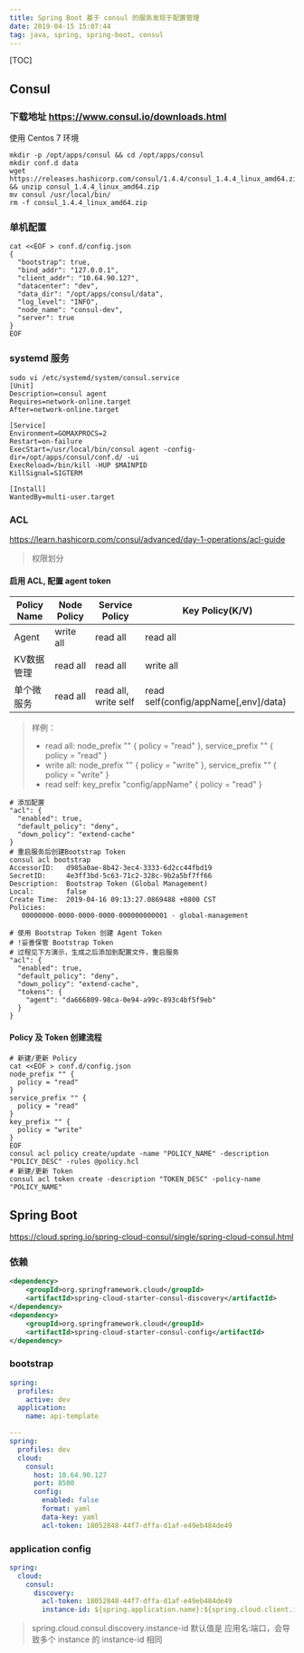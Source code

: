 ```yaml
---
title: Spring Boot 基于 consul 的服务发现于配置管理
date: 2019-04-15 15:07:44
tag: java, spring, spring-boot, consul
---
```

[TOC]

## Consul
### 下载地址 https://www.consul.io/downloads.html
使用 Centos 7 环境
```
mkdir -p /opt/apps/consul && cd /opt/apps/consul
mkdir conf.d data
wget https://releases.hashicorp.com/consul/1.4.4/consul_1.4.4_linux_amd64.zip && unzip consul_1.4.4_linux_amd64.zip
mv consul /usr/local/bin/
rm -f consul_1.4.4_linux_amd64.zip
```
### 单机配置
```
cat <<EOF > conf.d/config.json
{
  "bootstrap": true,
  "bind_addr": "127.0.0.1",
  "client_addr": "10.64.90.127",
  "datacenter": "dev",
  "data_dir": "/opt/apps/consul/data",
  "log_level": "INFO",
  "node_name": "consul-dev",
  "server": true
}
EOF
```

### systemd 服务
```
sudo vi /etc/systemd/system/consul.service
[Unit]
Description=consul agent
Requires=network-online.target
After=network-online.target

[Service]
Environment=GOMAXPROCS=2
Restart=on-failure
ExecStart=/usr/local/bin/consul agent -config-dir=/opt/apps/consul/conf.d/ -ui
ExecReload=/bin/kill -HUP $MAINPID
KillSignal=SIGTERM

[Install]
WantedBy=multi-user.target
```

### ACL
https://learn.hashicorp.com/consul/advanced/day-1-operations/acl-guide

> 权限划分

#### 启用 ACL, 配置 agent token
|Policy Name|Node Policy|Service Policy|Key Policy(K/V)|
|-|-|-|-|
|Agent|write all|read all|read all|
|KV数据管理|read all|read all|write all|
|单个微服务|read all|read all, write self|read self(config/appName\[,env\]/data)|
> 样例：
> - read all: node_prefix "" { policy = "read" }, service_prefix "" { policy = "read" }
> - write all: node_prefix "" { policy = "write" }, service_prefix "" { policy = "write" }
> - read self: key_prefix "config/appName" { policy = "read" }
```
# 添加配置
"acl": {
  "enabled": true,
  "default_policy": "deny",
  "down_policy": "extend-cache"
}
# 重启服务后创建Bootstrap Token
consul acl bootstrap
AccessorID:   d985a0ae-8b42-3ec4-3333-6d2cc44fbd19
SecretID:     4e3ff3bd-5c63-71c2-328c-9b2a5bf7ff66
Description:  Bootstrap Token (Global Management)
Local:        false
Create Time:  2019-04-16 09:13:27.0869488 +0800 CST
Policies:
   00000000-0000-0000-0000-000000000001 - global-management

# 使用 Bootstrap Token 创建 Agent Token
# !妥善保管 Bootstrap Token
# 过程见下方演示，生成之后添加到配置文件，重启服务
"acl": {
  "enabled": true,
  "default_policy": "deny",
  "down_policy": "extend-cache",
  "tokens": {
    "agent": "da666809-98ca-0e94-a99c-893c4bf5f9eb"
  }
}
```

#### Policy 及 Token 创建流程
```
# 新建/更新 Policy
cat <<EOF > conf.d/config.json
node_prefix "" {
  policy = "read"
}
service_prefix "" {
  policy = "read"
}
key_prefix "" {
  policy = "write"
}
EOF
consul acl policy create/update -name "POLICY_NAME" -description "POLICY_DESC" -rules @policy.hcl
# 新建/更新 Token
consul acl token create -description "TOKEN_DESC" -policy-name "POLICY_NAME"
```

## Spring Boot
https://cloud.spring.io/spring-cloud-consul/single/spring-cloud-consul.html
### 依赖
```xml
<dependency>
    <groupId>org.springframework.cloud</groupId>
    <artifactId>spring-cloud-starter-consul-discovery</artifactId>
</dependency>
<dependency>
    <groupId>org.springframework.cloud</groupId>
    <artifactId>spring-cloud-starter-consul-config</artifactId>
</dependency>
```

### bootstrap
```yaml
spring:
  profiles:
    active: dev
  application:
    name: api-template

---
spring:
  profiles: dev
  cloud:
    consul:
      host: 10.64.90.127
      port: 8500
      config:
        enabled: false
        format: yaml
        data-key: yaml
        acl-token: 18052848-44f7-dffa-d1af-e49eb484de49
```

### application config
```yaml
spring:
  cloud:
    consul:
      discovery:
        acl-token: 18052848-44f7-dffa-d1af-e49eb484de49
        instance-id: ${spring.application.name}:${spring.cloud.client.ip-address}:${server.port}
```

> spring.cloud.consul.discovery.instance-id 默认值是 应用名:端口，会导致多个 instance 的 instance-id 相同